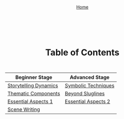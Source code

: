 <div align="right" style="display: flex; flex-wrap: wrap; justify-content: center; align-items: center; gap: 1em; margin: 4em 0;">

<a href="https://github.com/BryanHarrisScripts/24-Blocks-OpenStorytelling/blob/main/README.md">Home</a>

<div align="center" style="display: flex; flex-wrap: wrap; justify-content: center; align-items: center; gap: 1em; margin: 4em 0;">

# Table of Contents

| Beginner Stage                                                                                     | Advanced Stage                                                                                                     |
|---------------------------------------------------------------------------------------------------|--------------------------------------------------------------------------------------------------------------------|
| [Storytelling Dynamics](https://github.com/BryanHarrisScripts/24-Blocks-OpenStorytelling/blob/main/Essentials/Storytelling%20Dynamics.md) | [Symbolic Techniques](https://github.com/BryanHarrisScripts/24-Blocks-OpenStorytelling/blob/main/Essentials/Symbolic%20Techniques.md) |
| [Thematic Components](https://github.com/BryanHarrisScripts/24-Blocks-OpenStorytelling/blob/main/Essentials/Thematic%20Components.md) | [Beyond Sluglines](https://github.com/BryanHarrisScripts/24-Blocks-OpenStorytelling/blob/main/Essentials/Beyond%20Sluglines.md) |
| [Essential Aspects 1](https://github.com/BryanHarrisScripts/24-Blocks-OpenStorytelling/blob/main/Essentials/Essential%20Aspects%201.md) | [Essential Aspects 2](https://github.com/BryanHarrisScripts/24-Blocks-OpenStorytelling/blob/main/Essentials/Essential%20Aspects%202.md) |
| [Scene Writing](https://github.com/BryanHarrisScripts/24-Blocks-OpenStorytelling/blob/main/Essentials/Scene%20Writing.md) |   |

---
